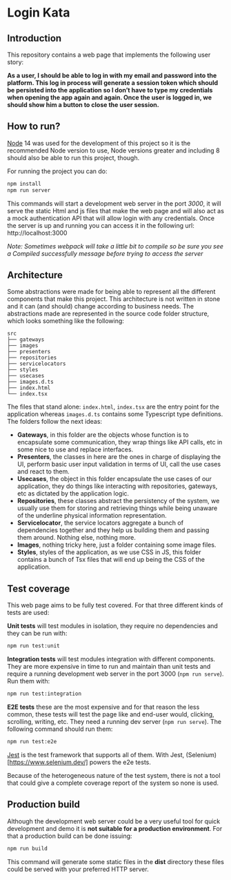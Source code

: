 # Login Kata

## Introduction

This repository contains a web page that implements the following user story:

**As a user, I should be able to log in with my email and password into the platform. This log in
process will generate a session token which should be persisted into the application so I
don’t have to type my credentials when opening the app again and again. Once the user is
logged in, we should show him a button to close the user session.**


## How to run?

[Node](https://nodejs.org/en/) 14 was used for the development of this project so it is the recommended Node version to use, Node versions greater and including 8 should also be able to run this project, though. 

For running the project you can do: 

``` sh
npm install
npm run server
```

This commands will start a development web server in the port *3000*, it will serve the static Html and js files that make the web page and will also act as a mock authentication API that will allow login with any credentials. Once the server is up and running you can access it in the following url: http://localhost:3000

*Note: Sometimes webpack will take a little bit to compile so be sure you see a Compiled successfully message before trying to access the server*

## Architecture

Some abstractions were made for being able to represent all the different components that make this project. This architecture is not written in stone and it can (and should) change according to business needs. The abstractions made are represented in the source code folder structure, which looks something like the following:

```
src
├── gateways
├── images
├── presenters
├── repositories
├── servicelocators
├── styles
├── usecases
├── images.d.ts
├── index.html
└── index.tsx
```

The files that stand alone: `index.html`, `index.tsx` are the entry point for the application whereas `images.d.ts` contains some Typescript type definitions. The folders follow the next ideas:

* **Gateways**, in this folder are the objects whose function is to encapsulate some communication, they wrap things like API calls, etc in some nice to use and replace interfaces.
* **Presenters**, the classes in here are the ones in charge of displaying the UI, perform basic user input validation in terms of UI, call the use cases and react to them.
* **Usecases**, the object in this folder encapsulate the use cases of our application, they do things like interacting with repositories, gateways, etc as dictated by the application logic.
* **Repositories**, these classes abstract the persistency of the system, we usually use them for storing and retrieving things while being unaware of the underline physical information representation.
* **Servicelocator**, the service locators aggregate a bunch of dependencies together and they help us building them and passing them around. Nothing else, nothing more.
* **Images**, nothing tricky here, just a folder containing some image files.
* **Styles**, styles of the application, as we use CSS in JS, this folder contains a bunch of Tsx files that will end up being the CSS of the application.


## Test coverage

This web page aims to be fully test covered. For that three different kinds of tests are used: 

**Unit tests** will test modules in isolation, they require no dependencies and they can be run with:

``` sh
npm run test:unit
```

**Integration tests** will test modules integration with different components. They are more expensive in time to run and maintain than unit tests and require a running development web server in the port 3000 (`npm run serve`). Run them with:

``` sh
npm run test:integration
```

**E2E tests** these are the most expensive and for that reason the less common, these tests will
test the page like and end-user would, clicking, scrolling, writing, etc. They need a running dev server (`npm run serve`). The following command should run them:

``` sh
npm run test:e2e
```

[Jest](https://jestjs.io) is the test framework that supports all of them. With Jest, (Selenium)[https://www.selenium.dev/] powers the e2e tests.

Because of the heterogeneous nature of the test system, there is not a tool that could give a complete coverage report of the system so none is used.


## Production build

Although the development web server could be a very useful tool for quick development and demo it is **not suitable for a production environment**. For that a production build can be done issuing: 

``` sh
npm run build
```

This command will generate some static files in the **dist** directory these files could be served with your preferred HTTP server.
